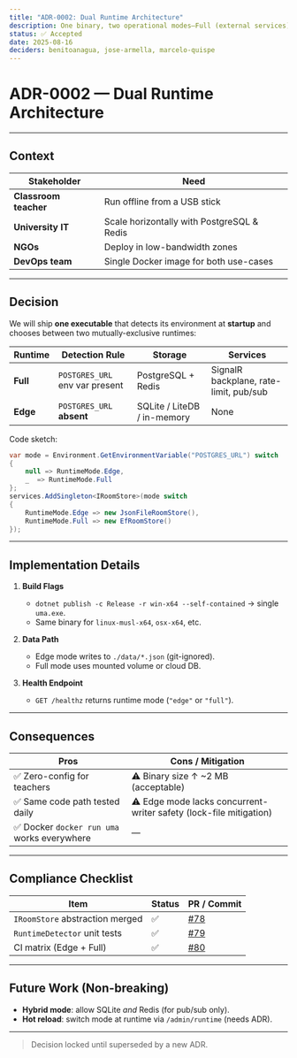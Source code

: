 ```yaml
---
title: "ADR-0002: Dual Runtime Architecture"
description: One binary, two operational modes—Full (external services) and Edge (zero external deps).
status: ✅ Accepted
date: 2025-08-16
deciders: benitoanagua, jose-armella, marcelo-quispe
---
```


# ADR-0002 — Dual Runtime Architecture

---

## Context

| Stakeholder           | Need                                       |
| --------------------- | ------------------------------------------ |
| **Classroom teacher** | Run offline from a USB stick               |
| **University IT**     | Scale horizontally with PostgreSQL & Redis |
| **NGOs**              | Deploy in low-bandwidth zones              |
| **DevOps team**       | Single Docker image for both use-cases     |

---

## Decision

We will ship **one executable** that detects its environment at **startup** and chooses between two mutually-exclusive runtimes:

| Runtime  | Detection Rule                 | Storage                     | Services                               |
| -------- | ------------------------------ | --------------------------- | -------------------------------------- |
| **Full** | `POSTGRES_URL` env var present | PostgreSQL + Redis          | SignalR backplane, rate-limit, pub/sub |
| **Edge** | `POSTGRES_URL` **absent**      | SQLite / LiteDB / in-memory | None                                   |

Code sketch:

```csharp
var mode = Environment.GetEnvironmentVariable("POSTGRES_URL") switch
{
    null => RuntimeMode.Edge,
    _  => RuntimeMode.Full
};
services.AddSingleton<IRoomStore>(mode switch
{
    RuntimeMode.Edge => new JsonFileRoomStore(),
    RuntimeMode.Full => new EfRoomStore()
});
```

---

## Implementation Details

1. **Build Flags**

   - `dotnet publish -c Release -r win-x64 --self-contained` → single `uma.exe`.
   - Same binary for `linux-musl-x64`, `osx-x64`, etc.

2. **Data Path**

   - Edge mode writes to `./data/*.json` (git-ignored).
   - Full mode uses mounted volume or cloud DB.

3. **Health Endpoint**
   - `GET /healthz` returns runtime mode (`"edge"` or `"full"`).

---

## Consequences

| Pros                                        | Cons / Mitigation                                                  |
| ------------------------------------------- | ------------------------------------------------------------------ |
| ✅ Zero-config for teachers                 | ⚠️ Binary size ↑ ~2 MB (acceptable)                                |
| ✅ Same code path tested daily              | ⚠️ Edge mode lacks concurrent-writer safety (lock-file mitigation) |
| ✅ Docker `docker run uma` works everywhere | —                                                                  |

---

## Compliance Checklist

| Item                            | Status | PR / Commit                                            |
| ------------------------------- | ------ | ------------------------------------------------------ |
| `IRoomStore` abstraction merged | ✅     | [#78](https://github.com/UmaUpbeat/uma-upbeat/pull/78) |
| `RuntimeDetector` unit tests    | ✅     | [#79](https://github.com/UmaUpbeat/uma-upbeat/pull/79) |
| CI matrix (Edge + Full)         | ✅     | [#80](https://github.com/UmaUpbeat/uma-upbeat/pull/80) |

---

## Future Work (Non-breaking)

- **Hybrid mode**: allow SQLite _and_ Redis (for pub/sub only).
- **Hot reload**: switch mode at runtime via `/admin/runtime` (needs ADR).

---

> Decision locked until superseded by a new ADR.
